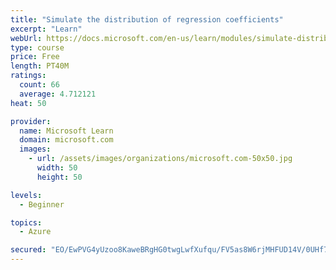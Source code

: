 ```yaml
---
title: "Simulate the distribution of regression coefficients"
excerpt: "Learn"
webUrl: https://docs.microsoft.com/en-us/learn/modules/simulate-distribution-regression-coefficients/simulate-distribution-regression-coefficients/
type: course
price: Free
length: PT40M
ratings:
  count: 66
  average: 4.712121
heat: 50

provider:
  name: Microsoft Learn
  domain: microsoft.com
  images:
    - url: /assets/images/organizations/microsoft.com-50x50.jpg
      width: 50
      height: 50

levels:
  - Beginner

topics:
  - Azure

secured: "EO/EwPVG4yUzoo8KaweBRgHG0twgLwfXufqu/FV5as8W6rjMHFUD14V/0UHf7eGCMJK/F3PEHr9bD/S+GyynBp0QSw330L/UwMQxeAJnlIW9yIdADId8noYETcQWzh6SxzDaoPPAKUxy9J1LVScyEVoF3tFbtiIDhG3RwYOMEoIH/Tq2xmCGKPs0eAvfENLC8Iwdf5o9c4UU7+i/0AxuLnt7zT1Uag4fp8F1iJGHmClwNCD3x/orwmJ6xbxw6vOXdom0OSP6LnFZUt5RrQ39DjeOyMwmgpl0xKQbEshVQuadexeq0kDXBYEO4bIjj3acRLcipoVTO3FJxIHCXh3uP8dRfC/CxpYga2tbU2V6FDMY6BtJSdaDkA2dE/VRgiA5WoPcBFBKAbNY/AZ57KTsz+nWGgmU43yM1XgYWhoWeAA=;vEA42EVv2VbK+JPZiFAU4Q=="
---
```


